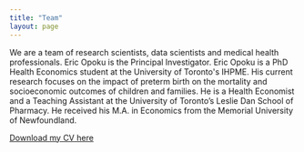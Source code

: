 ```yaml
---
title: "Team"
layout: page
---
```

We are a team of research scientists, data scientists and medical health professionals. Eric Opoku is the Principal Investigator.
Eric Opoku is a PhD Health Economics student at the University of Toronto's IHPME. His current research focuses on the impact of preterm birth on the mortality and socioeconomic outcomes of children and families.  He is a Health Economist and a Teaching Assistant at the University of Toronto’s Leslie Dan School of Pharmacy. He received his M.A. in Economics from the Memorial University of Newfoundland. 

[Download my CV here](http://opokueric.github.io/files/My_Current_CV.pdf)

